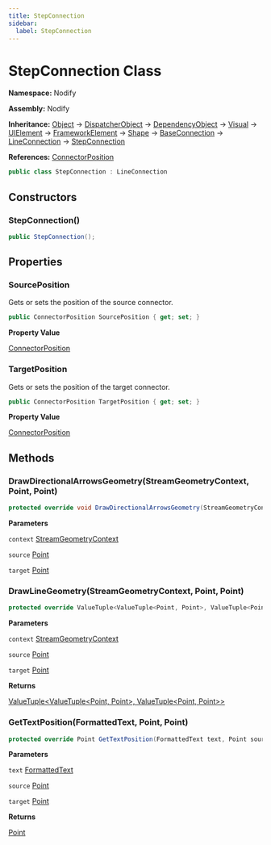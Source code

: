 ```yaml
---
title: StepConnection
sidebar:
  label: StepConnection
---
```


# StepConnection Class  
  
**Namespace:** Nodify  
  
**Assembly:** Nodify  
  
**Inheritance:** [Object](https://docs.microsoft.com/en-us/dotnet/api/System.Object) → [DispatcherObject](https://docs.microsoft.com/en-us/dotnet/api/System.Windows.Threading.DispatcherObject) → [DependencyObject](https://docs.microsoft.com/en-us/dotnet/api/System.Windows.DependencyObject) → [Visual](https://docs.microsoft.com/en-us/dotnet/api/System.Windows.Media.Visual) → [UIElement](https://docs.microsoft.com/en-us/dotnet/api/System.Windows.UIElement) → [FrameworkElement](https://docs.microsoft.com/en-us/dotnet/api/System.Windows.FrameworkElement) → [Shape](https://docs.microsoft.com/en-us/dotnet/api/System.Windows.Shapes.Shape) → [BaseConnection](Nodify_BaseConnection) → [LineConnection](Nodify_LineConnection) → [StepConnection](Nodify_StepConnection)  
  
**References:** [ConnectorPosition](Nodify_ConnectorPosition)  
  
```csharp  
public class StepConnection : LineConnection  
```  
  
## Constructors  
  
### StepConnection()  
  
```csharp  
public StepConnection();  
```  
  
## Properties  
  
### SourcePosition  
  
Gets or sets the position of the source connector.  
  
```csharp  
public ConnectorPosition SourcePosition { get; set; }  
```  
  
**Property Value**  
  
[ConnectorPosition](Nodify_ConnectorPosition)  
  
### TargetPosition  
  
Gets or sets the position of the target connector.  
  
```csharp  
public ConnectorPosition TargetPosition { get; set; }  
```  
  
**Property Value**  
  
[ConnectorPosition](Nodify_ConnectorPosition)  
  
## Methods  
  
### DrawDirectionalArrowsGeometry(StreamGeometryContext, Point, Point)  
  
```csharp  
protected override void DrawDirectionalArrowsGeometry(StreamGeometryContext context, Point source, Point target);  
```  
  
**Parameters**  
  
`context` [StreamGeometryContext](https://docs.microsoft.com/en-us/dotnet/api/System.Windows.Media.StreamGeometryContext)  
  
`source` [Point](https://docs.microsoft.com/en-us/dotnet/api/System.Windows.Point)  
  
`target` [Point](https://docs.microsoft.com/en-us/dotnet/api/System.Windows.Point)  
  
### DrawLineGeometry(StreamGeometryContext, Point, Point)  
  
```csharp  
protected override ValueTuple<ValueTuple<Point, Point>, ValueTuple<Point, Point>> DrawLineGeometry(StreamGeometryContext context, Point source, Point target);  
```  
  
**Parameters**  
  
`context` [StreamGeometryContext](https://docs.microsoft.com/en-us/dotnet/api/System.Windows.Media.StreamGeometryContext)  
  
`source` [Point](https://docs.microsoft.com/en-us/dotnet/api/System.Windows.Point)  
  
`target` [Point](https://docs.microsoft.com/en-us/dotnet/api/System.Windows.Point)  
  
**Returns**  
  
[ValueTuple\<ValueTuple\<Point, Point\>, ValueTuple\<Point, Point\>\>](https://docs.microsoft.com/en-us/dotnet/api/System.ValueTuple-2)  
  
### GetTextPosition(FormattedText, Point, Point)  
  
```csharp  
protected override Point GetTextPosition(FormattedText text, Point source, Point target);  
```  
  
**Parameters**  
  
`text` [FormattedText](https://docs.microsoft.com/en-us/dotnet/api/System.Windows.Media.FormattedText)  
  
`source` [Point](https://docs.microsoft.com/en-us/dotnet/api/System.Windows.Point)  
  
`target` [Point](https://docs.microsoft.com/en-us/dotnet/api/System.Windows.Point)  
  
**Returns**  
  
[Point](https://docs.microsoft.com/en-us/dotnet/api/System.Windows.Point)  
  

